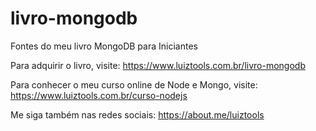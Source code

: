# livro-mongodb
Fontes do meu livro MongoDB para Iniciantes

Para adquirir o livro, visite: https://www.luiztools.com.br/livro-mongodb

Para conhecer o meu curso online de Node e Mongo, visite: https://www.luiztools.com.br/curso-nodejs

Me siga também nas redes sociais: https://about.me/luiztools